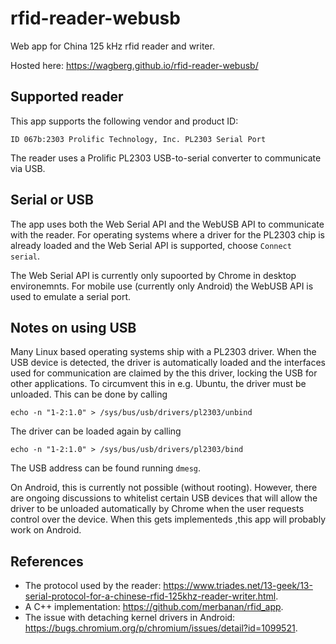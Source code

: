 # rfid-reader-webusb
Web app for China 125 kHz rfid reader and writer.

Hosted here: https://wagberg.github.io/rfid-reader-webusb/

## Supported reader
This app supports the following vendor and product ID:

    ID 067b:2303 Prolific Technology, Inc. PL2303 Serial Port

The reader uses a Prolific PL2303 USB-to-serial converter to communicate via USB.

## Serial or USB
The app uses both the Web Serial API and the WebUSB API to communicate with the reader.
For operating systems where a driver for the PL2303 chip is already loaded and the Web Serial API is supported, choose `Connect serial`.

The Web Serial API is currently only supoorted by Chrome in desktop environemnts.
For mobile use (currently only Android) the WebUSB API is used to emulate a serial port.

## Notes on using USB
Many Linux based operating systems ship with a PL2303 driver.
When the USB device is detected, the driver is automatically loaded and the interfaces used for communication are claimed by the this driver, locking the USB for other applications.
To circumvent this in e.g. Ubuntu, the driver must be unloaded.
This can be done by calling
    
    echo -n "1-2:1.0" > /sys/bus/usb/drivers/pl2303/unbind

The driver can be loaded again by calling

    echo -n "1-2:1.0" > /sys/bus/usb/drivers/pl2303/bind

The USB address can be found running `dmesg`.

On Android, this is currently not possible (without rooting).
However, there are ongoing discussions to whitelist certain USB devices that will allow the driver to be unloaded automatically by Chrome when the user requests control over the device.
When this gets implementeds ,this app will probably work on Android.

## References
* The protocol used by the reader: https://www.triades.net/13-geek/13-serial-protocol-for-a-chinese-rfid-125khz-reader-writer.html.
* A C++ implementation: https://github.com/merbanan/rfid_app.
* The issue with detaching kernel drivers in Android: https://bugs.chromium.org/p/chromium/issues/detail?id=1099521.
